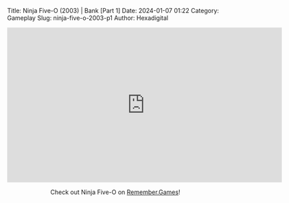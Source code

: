 Title: Ninja Five-O (2003) | Bank [Part 1]
Date: 2024-01-07 01:22
Category: Gameplay
Slug: ninja-five-o-2003-p1
Author: Hexadigital

<center><iframe src="https://www.youtube.com/embed/6JHMJ0DSD1s?feature=oembed" allow="accelerometer; autoplay; encrypted-media; gyroscope; picture-in-picture" width="640" height="360" frameborder="0"></iframe>

Check out Ninja Five-O on [Remember.Games](https://remember.games/game/8090/ninja-five-o/)!</center>